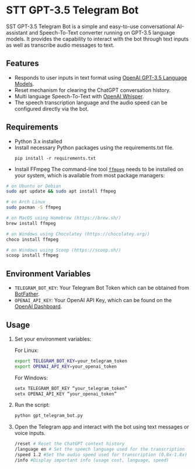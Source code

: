 # STT GPT-3.5 Telegram Bot

SST GPT-3.5 Telegram Bot is a simple and easy-to-use conversational AI-assistant and Speech-To-Text converter running on GPT-3.5 language models. It provides the capability to interact with the bot through text inputs as well as transcribe audio messages to text.

## Features
* Responds to user inputs in text format using [OpenAI GPT-3.5 Language Models](https://platform.openai.com/docs/models/gpt-3-5).
* Reset mechanism for clearing the ChatGPT conversation history.
* Multi language Speech-To-Text with [OpenAI Whisper](https://platform.openai.com/docs/models/whisper).
* The speech transcription language and the audio speed can be configured directly via the bot.

## Requirements
* Python 3.x installed
* Install necessary Python packages using the requirements.txt file.
  ```
  pip install -r requirements.txt
  ```
* Install FFmpeg
The command-line tool [`ffmpeg`](https://ffmpeg.org/) needs to be installed on your system, which is available from most package managers:

```bash
# on Ubuntu or Debian
sudo apt update && sudo apt install ffmpeg

# on Arch Linux
sudo pacman -S ffmpeg

# on MacOS using Homebrew (https://brew.sh/)
brew install ffmpeg

# on Windows using Chocolatey (https://chocolatey.org/)
choco install ffmpeg

# on Windows using Scoop (https://scoop.sh/)
scoop install ffmpeg
```

## Environment Variables
* `TELEGRAM_BOT_KEY`: Your Telegram Bot Token which can be obtained from [BotFather](https://core.telegram.org/bots#6-botfather).
* `OPENAI_API_KEY`: Your OpenAI API Key, which can be found on the [OpenAI Dashboard](https://beta.openai.com/signup).

## Usage
1. Set your environment variables:
   
   For Linux:
   ```bash
   export TELEGRAM_BOT_KEY=your_telegram_token
   export OPENAI_API_KEY=your_openai_token
   ```
   For Windows:
   ```bash
   setx TELEGRAM_BOT_KEY “your_telegram_token”
   setx OPENAI_API_KEY “your_openai_token”
   ```

2. Run the script:
   ```bash
   python gpt_telegram_bot.py
   ```

3. Open the Telegram app and interact with the bot using text messages or voice inputs.
   ```bash
   /reset # Reset the ChatGPT context history
   /language en # Set the speech language used for the transcription
   /speed 1.2 #Set the audio speed used for transcription (0.8x-1.8x)
   /info #Display important info (usage cost, language, speed)
   ```
